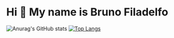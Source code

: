 Hi 👋 My name is Bruno Filadelfo
==========================

![Anurag's GitHub stats](https://github-readme-stats.vercel.app/api?username=Bruno-Filadelfo&theme=tokyonight&show_icons=true)
[![Top Langs](https://github-readme-stats.vercel.app/api/top-langs/?username=anuraghazra&hide_progress=true)](https://github.com/anuraghazra/github-readme-stats)

